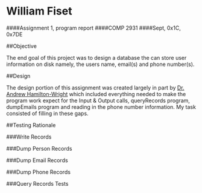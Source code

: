 <!--

1. explain to the reader what the objective of the project is
2. explain what alternative design choices were considered in the construction of the project,
what choices were finally made, and why. This choices range from simple organization of
code into functions, as well as choices of algorithms and data organization.
3. explain how the code has been verified to work. This will include both the tests that were run (in enough detail that the reader could run these again if desired), as well as whether and why you feel that these tests are sufficient to demonstrate correct operation of your
code.
Note that if your submission is incomplete, you can still test it; testing should thereby demonstrate what parts are missing.
At minimum, your report should include each of the following sections:
1. Objectives: Describe the objectives of your tool set
2. Design: In this section, you will explain the design decisions you made in your code,
including those decisions on the ID field, how you will manage deletion, and your addition
data field, as indicated above.
3. Testing Rationale: Provide a set of test cases you have run, and for each, whether your
code passes the test.

-->

# William Fiset
####Assignment 1, program report
####COMP 2931
####Sept, 0x1C, 0x7DE

##Objective

The end goal of this project was to design a database the can store user information on disk namely, 
the users name, email(s) and phone number(s). 

##Design

The design portion of this assignment was created largely in part by [Dr. Andrew Hamilton-Wright](http://mathcs.mta.ca/faculty/ahamiltonwright.html) which included everything needed to make the program work expect for the Input & Output calls, queryRecords program, dumpEmails program and reading in the phone number information. My task consisted of filling in these gaps. 


##Testing Rationale

###Write Records

###Dump Person Records

###Dump Email Records



###Dump Phone Records

###Query Records Tests



